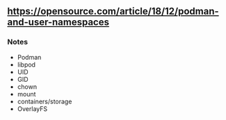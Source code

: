 ## https://opensource.com/article/18/12/podman-and-user-namespaces

### Notes
- Podman
- libpod
- UID
- GID
- chown
- mount
- containers/storage
- OverlayFS